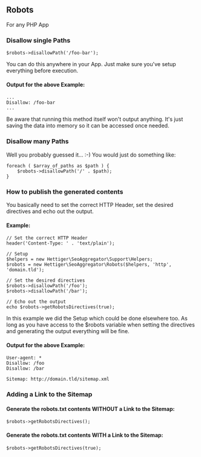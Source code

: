 ## Robots

For any PHP App

### Disallow single Paths

    $robots->disallowPath('/foo-bar');

You can do this anywhere in your App. Just make sure you've setup everything before execution.

#### Output for the above Example:

    ...
    Disallow: /foo-bar
    ...

Be aware that running this method itself won't output anything. It's just saving the data into memory so it can be
accessed once needed.

### Disallow many Paths

Well you probably guessed it... :-) You would just do something like:

    foreach ( $array_of_paths as $path ) {
        $robots->disallowPath('/' . $path);
    }

### How to publish the generated contents

You basically need to set the correct HTTP Header, set the desired directives and echo out the output.

#### Example:

    // Set the correct HTTP Header
    header('Content-Type: ' . 'text/plain');

    // Setup
    $helpers = new Hettiger\SeoAggregator\Support\Helpers;
    $robots = new Hettiger\SeoAggregator\Robots($helpers, 'http', 'domain.tld');

    // Set the desired directives
    $robots->disallowPath('/foo');
    $robots->disallowPath('/bar');

    // Echo out the output
    echo $robots->getRobotsDirectives(true);

In this example we did the Setup which could be done elsewhere too. As long as you have access to the $robots variable
when setting the directives and generating the output everything will be fine.

#### Output for the above Example:

    User-agent: *
    Disallow: /foo
    Disallow: /bar

    Sitemap: http://domain.tld/sitemap.xml

### Adding a Link to the Sitemap

#### Generate the robots.txt contents WITHOUT a Link to the Sitemap:

    $robots->getRobotsDirectives();

#### Generate the robots.txt contents WITH a Link to the Sitemap:

    $robots->getRobotsDirectives(true);
